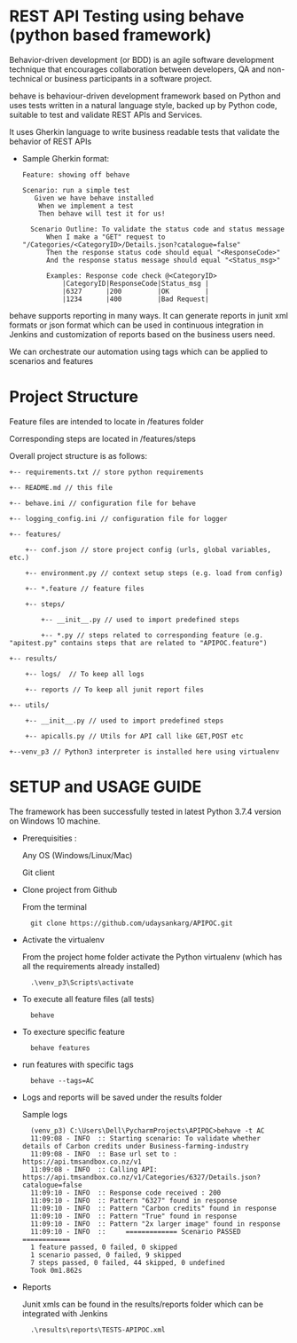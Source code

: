 # REST API Testing using behave (python based framework)
Behavior-driven development (or BDD) is an agile software development technique that encourages collaboration between developers, QA and non-technical or business participants in a software project.

behave is behaviour-driven development framework based on Python and uses tests written in a natural language style, backed up by Python code, suitable to test and validate REST APIs and Services.

It uses Gherkin language to write business readable tests that validate the behavior of REST APIs

- Sample Gherkin format:
    
      Feature: showing off behave

      Scenario: run a simple test
         Given we have behave installed
          When we implement a test
          Then behave will test it for us!
       
        Scenario Outline: To validate the status code and status message
            When I make a "GET" request to "/Categories/<CategoryID>/Details.json?catalogue=false"
            Then the response status code should equal "<ResponseCode>"
            And the response status message should equal "<Status_msg>"

            Examples: Response code check @<CategoryID>
                |CategoryID|ResponseCode|Status_msg |
                |6327      |200         |OK         |
                |1234      |400         |Bad Request|
behave supports reporting in many ways. It can generate reports in junit xml formats or json format which can be used in continuous integration in Jenkins and customization of reports based on the business users need. 

We can orchestrate our automation using tags which can be applied to scenarios and features

# Project Structure
Feature files are intended to locate in /features folder

Corresponding steps are located in /features/steps

Overall project structure is as follows:

    +-- requirements.txt // store python requirements

    +-- README.md // this file 

    +-- behave.ini // configuration file for behave

    +-- logging_config.ini // configuration file for logger

    +-- features/

        +-- conf.json // store project config (urls, global variables, etc.)

        +-- environment.py // context setup steps (e.g. load from config)

        +-- *.feature // feature files

        +-- steps/

            +-- __init__.py // used to import predefined steps

            +-- *.py // steps related to corresponding feature (e.g. "apitest.py" contains steps that are related to "APIPOC.feature")  
    
    +-- results/
    
        +-- logs/  // To keep all logs
    
        +-- reports // To keep all junit report files
    
    +-- utils/

        +-- __init__.py // used to import predefined steps
    
        +-- apicalls.py // Utils for API call like GET,POST etc    

    +--venv_p3 // Python3 interpreter is installed here using virtualenv

# SETUP and USAGE GUIDE
The framework has been successfully tested in latest Python 3.7.4 version on Windows 10 machine. 
- Prerequisities :

    Any OS (Windows/Linux/Mac)
    
    Git client

- Clone project from Github

    From the terminal 
    
        git clone https://github.com/udaysankarg/APIPOC.git
 

- Activate the virtualenv 

    From the project home folder activate the Python virtualenv (which has all the requirements already installed)

        .\venv_p3\Scripts\activate

- To execute all feature files (all tests)

        behave

- To execture specific feature

        behave features

- run features with specific tags
    
        behave --tags=AC

- Logs and reports will be saved under the results folder

     Sample logs
     
        (venv_p3) C:\Users\Dell\PycharmProjects\APIPOC>behave -t AC
        11:09:08 - INFO  :: Starting scenario: To validate whether details of Carbon credits under Business-farming-industry
        11:09:08 - INFO  :: Base url set to : https://api.tmsandbox.co.nz/v1
        11:09:08 - INFO  :: Calling API: https://api.tmsandbox.co.nz/v1/Categories/6327/Details.json?catalogue=false
        11:09:10 - INFO  :: Response code received : 200
        11:09:10 - INFO  :: Pattern "6327" found in response
        11:09:10 - INFO  :: Pattern "Carbon credits" found in response
        11:09:10 - INFO  :: Pattern "True" found in response
        11:09:10 - INFO  :: Pattern "2x larger image" found in response
        11:09:10 - INFO  ::     ============= Scenario PASSED ============
        1 feature passed, 0 failed, 0 skipped
        1 scenario passed, 0 failed, 9 skipped
        7 steps passed, 0 failed, 44 skipped, 0 undefined
        Took 0m1.862s

- Reports

    Junit xmls can be found in the results/reports folder which can be integrated with Jenkins
        
        .\results\reports\TESTS-APIPOC.xml